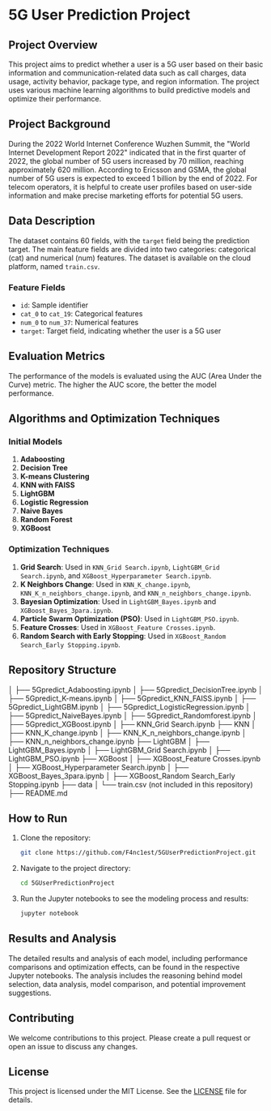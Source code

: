 # 5G User Prediction Project

## Project Overview

This project aims to predict whether a user is a 5G user based on their basic information and communication-related data such as call charges, data usage, activity behavior, package type, and region information. The project uses various machine learning algorithms to build predictive models and optimize their performance.

## Project Background

During the 2022 World Internet Conference Wuzhen Summit, the "World Internet Development Report 2022" indicated that in the first quarter of 2022, the global number of 5G users increased by 70 million, reaching approximately 620 million. According to Ericsson and GSMA, the global number of 5G users is expected to exceed 1 billion by the end of 2022. For telecom operators, it is helpful to create user profiles based on user-side information and make precise marketing efforts for potential 5G users.

## Data Description

The dataset contains 60 fields, with the `target` field being the prediction target. The main feature fields are divided into two categories: categorical (cat) and numerical (num) features. The dataset is available on the cloud platform, named `train.csv`.

### Feature Fields

- `id`: Sample identifier
- `cat_0` to `cat_19`: Categorical features
- `num_0` to `num_37`: Numerical features
- `target`: Target field, indicating whether the user is a 5G user

## Evaluation Metrics

The performance of the models is evaluated using the AUC (Area Under the Curve) metric. The higher the AUC score, the better the model performance.

## Algorithms and Optimization Techniques

### Initial Models

1. **Adaboosting**
2. **Decision Tree**
3. **K-means Clustering**
4. **KNN with FAISS**
5. **LightGBM**
6. **Logistic Regression**
7. **Naive Bayes**
8. **Random Forest**
9. **XGBoost**

### Optimization Techniques

1. **Grid Search**: Used in `KNN_Grid Search.ipynb`, `LightGBM_Grid Search.ipynb`, and `XGBoost_Hyperparameter Search.ipynb`.
2. **K Neighbors Change**: Used in `KNN_K_change.ipynb`, `KNN_K_n_neighbors_change.ipynb`, and `KNN_n_neighbors_change.ipynb`.
3. **Bayesian Optimization**: Used in `LightGBM_Bayes.ipynb` and `XGBoost_Bayes_3para.ipynb`.
4. **Particle Swarm Optimization (PSO)**: Used in `LightGBM_PSO.ipynb`.
5. **Feature Crosses**: Used in `XGBoost_Feature Crosses.ipynb`.
6. **Random Search with Early Stopping**: Used in `XGBoost_Random Search_Early Stopping.ipynb`.

## Repository Structure
│ ├── 5Gpredict_Adaboosting.ipynb
│ ├── 5Gpredict_DecisionTree.ipynb
│ ├── 5Gpredict_K-means.ipynb
│ ├── 5Gpredict_KNN_FAISS.ipynb
│ ├── 5Gpredict_LightGBM.ipynb
│ ├── 5Gpredict_LogisticRegression.ipynb
│ ├── 5Gpredict_NaiveBayes.ipynb
│ ├── 5Gpredict_Randomforest.ipynb
│ ├── 5Gpredict_XGBoost.ipynb
│ ├── KNN_Grid Search.ipynb
├── KNN
│ ├── KNN_K_change.ipynb
│ ├── KNN_K_n_neighbors_change.ipynb
│ ├── KNN_n_neighbors_change.ipynb
├── LightGBM
│ ├── LightGBM_Bayes.ipynb
│ ├── LightGBM_Grid Search.ipynb
│ ├── LightGBM_PSO.ipynb
├── XGBoost
│ ├── XGBoost_Feature Crosses.ipynb
│ ├── XGBoost_Hyperparameter Search.ipynb
│ ├── XGBoost_Bayes_3para.ipynb
│ ├── XGBoost_Random Search_Early Stopping.ipynb
├── data
│ └── train.csv (not included in this repository)
├── README.md

## How to Run

1. Clone the repository:

    ```bash
    git clone https://github.com/F4nc1est/5GUserPredictionProject.git
    ```

2. Navigate to the project directory:

    ```bash
    cd 5GUserPredictionProject
    ```

3. Run the Jupyter notebooks to see the modeling process and results:

    ```bash
    jupyter notebook
    ```

## Results and Analysis

The detailed results and analysis of each model, including performance comparisons and optimization effects, can be found in the respective Jupyter notebooks. The analysis includes the reasoning behind model selection, data analysis, model comparison, and potential improvement suggestions.

## Contributing

We welcome contributions to this project. Please create a pull request or open an issue to discuss any changes.

## License

This project is licensed under the MIT License. See the [LICENSE](LICENSE) file for details.
